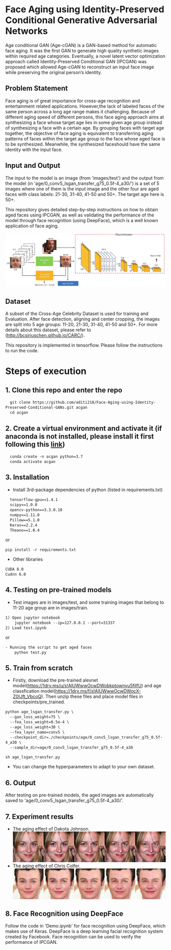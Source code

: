 # Face Aging using Identity-Preserved Conditional Generative Adversarial Networks 
Age conditional GAN (Age-cGAN) is a GAN-based method for automatic face aging. It was the first GAN to generate high quality synthetic images within required age categories. 
Eventually, a novel latent vector optimization approach called Identity-Preserved Conditional GAN (IPCGAN) was proposed which allowed Age-cGAN to reconstruct an input face image while preserving the original person’s identity.

## Problem Statement
Face aging is of great importance for cross-age recognition and entertainment related applications. However,the lack of labeled faces of the same person across a long age range makes it challenging. Because of different aging speed of different persons, this face aging approach aims at synthesizing a face whose target age lies in some given age group instead of synthesizing a face with a certain age. By grouping faces with target age together, the objective of face aging is equivalent to transferring aging patterns of faces within the target age group to the face whose aged face is to be synthesized. Meanwhile, the synthesized faceshould have the same identity with the input face. 

## Input and Output
The input to the model is an image (from 'images/test') and the output from the model (in 'age/0_conv5_lsgan_transfer_g75_0.5f-4_a30/') is a set of 5 images where one of them is the input image and the other four are aged faces with class labels: 21-30, 31-40, 41-50 and 50+. The target age here is 50+.

This repository gives detailed step-by-step instructions on how to obtain aged faces using IPCGAN, as well as validating the performance of the model through face recognition (using DeepFace), which is a well known application of face aging.

![scalars_framework](images/framework.JPG)
## Dataset
A subset of the Cross-Age Celebrity Dataset is used for training and Evaluation. 
After face detection, aligning and center cropping, the images are split into 5 age groups: 11-20, 21-30, 31-40, 41-50 and 50+.
For more details about this dataset, please refer to (http://bcsiriuschen.github.io/CARC/).

This repository is implemented in tensorflow. Please follow the instructions to run the code.
# Steps of execution
## 1. Clone this repo and enter the repo
  
      git clone https://github.com/aditi218/Face-Aging-using-Identity-Preserved-Conditional-GANs.git acgan
      cd acgan

## 2. Create a virtual environment and activate it (if anaconda is not installed, please install it first following this [link](https://docs.anaconda.com/anaconda/install/))
      
      conda create -n acgan python=3.7
      conda activate acgan

## 3. Installation
* Install 3rd-package dependencies of python (listed in requirements.txt)
```
  tensorflow-gpu==1.4.1
  scipy==1.0.0
  opencv-python==3.3.0.10
  numpy==1.11.0
  Pillow==5.1.0
  Keras==2.2.4
  Theano==1.0.4
```
   or
```shell
pip install -r requirements.txt
```
* Other libraries
```code
CUDA 8.0
Cudnn 6.0
```

## 4. Testing on pre-trained models
* Test images are in images/test, and some training images that belong to 11-20 age group are in images/train.
```
1) Open jupyter notebook 
    jupyter notebook --ip=127.0.0.1 --port=31337
2) Load test.ipynb
```
or
```
- Running the script to get aged faces
    python test.py
```
## 5. Train from scratch

* Firstly, download the pre-trained alexnet model(https://1drv.ms/u/s!AlUWwwOcwDWobkptownyu5fjlfU) and age classfication model(https://1drv.ms/f/s!AlUWwwOcwDWocX-Z0IJft_VbcoQ). Then unzip these files and place model files in checkpoints/pre_trained.
```
python age_lsgan_transfer.py \
  --gan_loss_weight=75 \
  --fea_loss_weight=0.5e-4 \
  --age_loss_weight=30 \
  --fea_layer_name=conv5 \
  --checkpoint_dir=./checkpoints/age/0_conv5_lsgan_transfer_g75_0.5f-4_a30 \
  --sample_dir=age/0_conv5_lsgan_transfer_g75_0.5f-4_a30 
```
```
sh age_lsgan_transfer.py
```
* You can change the hyperparameters to adapt to your own dataset.

## 6. Output
After testing on pre-trained models, the aged images are automatically saved to 'age/0_conv5_lsgan_transfer_g75_0.5f-4_a30/'.

## 7. Experiment results
* The aging effect of Dakota Johnson. ![dakota_johnson](images/Dakota_Johnson.jpg)
* The aging effect of Chris Colfer.![chris_colfer](images/Chris_Colfer.jpg)

## 8. Face Recognition using DeepFace
Follow the code in 'Demo.ipynb' for face recognition using DeepFace, which makes use of Keras.
DeepFace is a deep learning facial recognition system created by Facebook. Face recognition can be used to verify the performance 
of IPCGAN.




